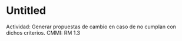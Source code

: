 # Untitled

Actividad: Generar propuestas de cambio en caso de no cumplan con dichos criterios. 
CMMI: RM 1.3